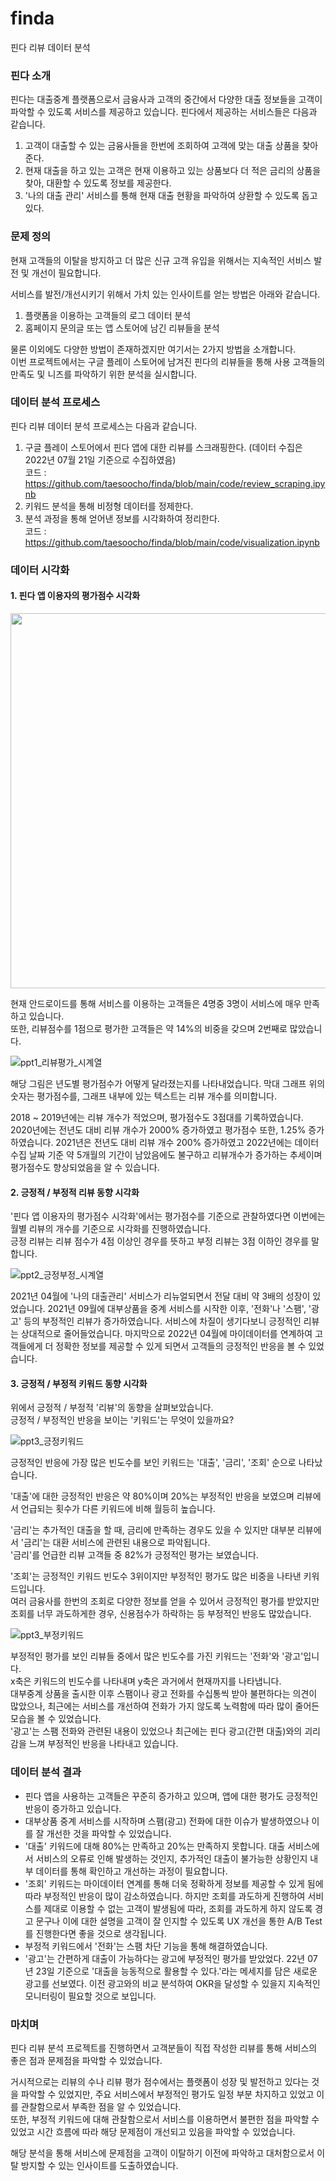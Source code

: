 # finda
핀다 리뷰 데이터 분석  

### 핀다 소개

핀다는 대출중계 플랫폼으로서 금융사과 고객의 중간에서 다양한 대출 정보들을 고객이 파악할 수 있도록 서비스를 제공하고 있습니다.
핀다에서 제공하는 서비스들은 다음과 같습니다.  

1) 고객이 대출할 수 있는 금융사들을 한번에 조회하여 고객에 맞는 대출 상품을 찾아준다.  
2) 현재 대출을 하고 있는 고객은 현재 이용하고 있는 상품보다 더 적은 금리의 상품을 찾아, 대환할 수 있도록 정보를 제공한다.  
3) '나의 대출 관리' 서비스를 통해 현재 대출 현황을 파악하여 상환할 수 있도록 돕고 있다.  

### 문제 정의

현재 고객들의 이탈을 방지하고 더 많은 신규 고객 유입을 위해서는 지속적인 서비스 발전 및 개선이 필요합니다.

서비스를 발전/개선시키기 위해서 가치 있는 인사이트를 얻는 방법은 아래와 같습니다.

1) 플랫폼을 이용하는 고객들의 로그 데이터 분석
2) 홈페이지 문의글 또는 앱 스토어에 남긴 리뷰들을 분석

물론 이외에도 다양한 방법이 존재하겠지만 여기서는 2가지 방법을 소개합니다.  
이번 프로젝트에서는 구글 플레이 스토어에 남겨진 핀다의 리뷰들을 통해 사용 고객들의 만족도 및 니즈를 파악하기 위한 분석을 실시합니다.  

### 데이터 분석 프로세스
 
핀다 리뷰 데이터 분석 프로세스는 다음과 같습니다.

1) 구글 플레이 스토어에서 핀다 앱에 대한 리뷰를 스크래핑한다. (데이터 수집은 2022년 07월 21일 기준으로 수집하였음)  
   코드 : https://github.com/taesoocho/finda/blob/main/code/review_scraping.ipynb
2) 키워드 분석을 통해 비정형 데이터를 정제한다.
3) 분석 과정을 통해 얻어낸 정보를 시각화하여 정리한다.  
   코드 : https://github.com/taesoocho/finda/blob/main/code/visualization.ipynb

### 데이터 시각화

#### 1. 핀다 앱 이용자의 평가점수 시각화
<img src= https://user-images.githubusercontent.com/50400392/180953492-9590216a-18b9-4e02-8352-8b4c4d406332.png : width="600" height="600"/>

현재 안드로이드를 통해 서비스를 이용하는 고객들은 4명중 3명이 서비스에 매우 만족하고 있습니다.  
또한, 리뷰점수를 1점으로 평가한 고객들은 약 14%의 비중을 갖으며 2번째로 많았습니다.  

![ppt1_리뷰평가_시계열](https://user-images.githubusercontent.com/50400392/181168333-040b1c9c-d5f5-4890-b45f-69b15d78853e.png)

해당 그림은 년도별 평가점수가 어떻게 달라졌는지를 나타내었습니다. 
막대 그래프 위의 숫자는 평가점수를, 그래프 내부에 있는 텍스트는 리뷰 개수를 의미합니다.  

2018 ~ 2019년에는 리뷰 개수가 적었으며, 평가점수도 3점대를 기록하였습니다.
2020년에는 전년도 대비 리뷰 개수가 2000% 증가하였고 평가점수 또한, 1.25% 증가하였습니다.
2021년은 전년도 대비 리뷰 개수 200% 증가하였고 2022년에는 데이터 수집 날짜 기준 약 5개월의 기간이 남았음에도 불구하고 리뷰개수가 증가하는 추세이며 평가점수도 향상되었음을 알 수 있습니다.

#### 2. 긍정적 / 부정적 리뷰 동향 시각화

'핀다 앱 이용자의 평가점수 시각화'에서는 평가점수를 기준으로 관찰하였다면 이번에는 월별 리뷰의 개수를 기준으로 시각화를 진행하였습니다.  
긍정 리뷰는 리뷰 점수가 4점 이상인 경우를 뜻하고 부정 리뷰는 3점 이하인 경우를 말합니다.

![ppt2_긍정부정_시계열](https://user-images.githubusercontent.com/50400392/180953518-f1e9bb8d-f53f-43f4-8f00-b84a39fec97b.png)

2021년 04월에 '나의 대출관리' 서비스가 리뉴얼되면서 전달 대비 약 3배의 성장이 있었습니다.
2021년 09월에 대부상품을 중계 서비스를 시작한 이후, '전화'나 '스팸', '광고' 등의 부정적인 리뷰가 증가하였습니다.
서비스에 차질이 생기다보니 긍정적인 리뷰는 상대적으로 줄어들었습니다.
마지막으로 2022년 04월에 마이데이터를 연계하여 고객들에게 더 정확한 정보를 제공할 수 있게 되면서 고객들의 긍정적인 반응을 볼 수 있었습니다.

#### 3. 긍정적 / 부정적 키워드 동향 시각화

위에서 긍정적 / 부정적 '리뷰'의 동향을 살펴보았습니다.  
긍정적 / 부정적인 반응을 보이는 '키워드'는 무엇이 있을까요?

![ppt3_긍정키워드](https://user-images.githubusercontent.com/50400392/180953548-34b8bf81-dbda-4686-92f7-3a80b1ebce43.png)

긍정적인 반응에 가장 많은 빈도수를 보인 키워드는 '대출', '금리', '조회' 순으로 나타났습니다.  

'대출'에 대한 긍정적인 반응은 약 80%이며 20%는 부정적인 반응을 보였으며 리뷰에서 언급되는 횟수가 다른 키워드에 비해 월등히 높습니다.  

'금리'는 추가적인 대출을 할 때, 금리에 만족하는 경우도 있을 수 있지만 대부분 리뷰에서 '금리'는 대환 서비스에 관련된 내용으로 파악됩니다.  
'금리'를 언급한 리뷰 고객들 중 82%가 긍정적인 평가는 보였습니다.  

'조회'는 긍정적인 키워드 빈도수 3위이지만 부정적인 평가도 많은 비중을 나타낸 키워드입니다.   
여러 금융사를 한번의 조회로 다양한 정보를 얻을 수 있어서 긍정적인 평가를 받았지만 조회를 너무 과도하게한 경우, 신용점수가 하락하는 등 부정적인 반응도 많았습니다.

![ppt3_부정키워드](https://user-images.githubusercontent.com/50400392/180953557-060750b3-fd54-401d-b3ed-21034765a3cd.png)

부정적인 평가를 보인 리뷰들 중에서 많은 빈도수를 가진 키워드는 '전화'와 '광고'입니다.  
x축은 키워드의 빈도수를 나타내며 y축은 과거에서 현재까지를 나타냅니다.  
대부중계 상품을 출시한 이후 스팸이나 광고 전화를 수십통씩 받아 불편하다는 의견이 많았으나, 최근에는 서비스를 개선하여 전화가 가지 않도록 노력함에 따라 많이 줄어든 모습을 볼 수 있었습니다.  
'광고'는 스팸 전화와 관련된 내용이 있었으나 최근에는 핀다 광고(간편 대출)와의 괴리감을 느껴 부정적인 반응을 나타내고 있습니다.  

### 데이터 분석 결과

- 핀다 앱을 사용하는 고객들은 꾸준히 증가하고 있으며, 앱에 대한 평가도 긍정적인 반응이 증가하고 있습니다.
- 대부상품 중계 서비스를 시작하며 스팸(광고) 전화에 대한 이슈가 발생하였으나 이를 잘 개선한 것을 파악할 수 있었습니다.
- '대출' 키워드에 대해 80%는 만족하고 20%는 만족하지 못합니다. 대출 서비스에서 서비스의 오류로 인해 발생하는 것인지, 추가적인 대출이 불가능한 상황인지 내부 데이터를 통해 확인하고 개선하는 과정이 필요합니다.
- '조회' 키워드는 마이데이터 연계를 통해 더욱 정확하게 정보를 제공할 수 있게 됨에 따라 부정적인 반응이 많이 감소하였습니다. 하지만 조회를 과도하게 진행하여 서비스를 제대로 이용할 수 없는 고객이 발생됨에 따라, 조회를 과도하게 하지 않도록 경고 문구나 이에 대한 설명을 고객이 잘 인지할 수 있도록 UX 개선을 통한 A/B Test를 진행한다면 좋을 것으로 생각됩니다.  
- 부정적 키워드에서 '전화'는 스팸 차단 기능을 통해 해결하였습니다.  
- '광고'는 간편하게 대출이 가능하다는 광고에 부정적인 평가를 받았었다. 22년 07년 23일 기준으로 '대출을 능동적으로 활용할 수 있다.'라는 메세지를 담은 새로운 광고를 선보였다.  이전 광고와의 비교 분석하여 OKR을 달성할 수 있을지 지속적인 모니터링이 필요할 것으로 보입니다.

### 마치며

핀다 리뷰 분석 프로젝트를 진행하면서 고객분들이 직접 작성한 리뷰를 통해 서비스의 좋은 점과 문제점을 파악할 수 있었습니다.  

거시적으로는 리뷰의 수나 리뷰 평가 점수에서는 플랫폼이 성장 및 발전하고 있다는 것을 파악할 수 있었지만, 주요 서비스에서 부정적인 평가도 일정 부분 차지하고 있었고 이를 관찰함으로서 부족한 점을 알 수 있었습니다.  
또한, 부정적 키워드에 대해 관찰함으로서 서비스를 이용하면서 불편한 점을 파악할 수 있었고 시간 흐름에 따라 해당 문제점이 개선되고 있음을 파악할 수 있었습니다.  

해당 분석을 통해 서비스에 문제점을 고객이 이탈하기 이전에 파악하고 대처함으로서 이탈 방지할 수 있는 인사이트를 도출하였습니다.
